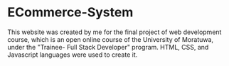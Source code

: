 # ECommerce-System
This website was created by me for the final project of web development course, which is an open online course of the University of Moratuwa, under the "Trainee- Full Stack Developer" program. HTML, CSS, and Javascript languages were used to create it.
